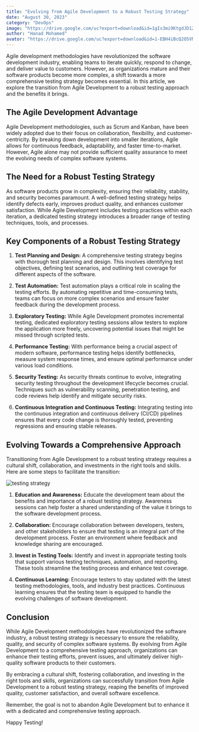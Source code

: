 ```yaml
---
title: "Evolving from Agile Development to a Robust Testing Strategy"
date: "August 30, 2023"
category: "DevOps"
image: "https://drive.google.com/uc?export=download&id=1gIx3mi9KtgdJD1ZXB8TP7SITRMIREl3V"
author: "Hanad Mohamed"
avator: "https://drive.google.com/uc?export=download&id=1-EBH4iBcQ2O5VNKqdRCUR0crn15NiamD"
---
```


Agile development methodologies have revolutionized the software development industry, enabling teams to iterate quickly, respond to change, and deliver value to customers. However, as organizations mature and their software products become more complex, a shift towards a more comprehensive testing strategy becomes essential. In this article, we explore the transition from Agile Development to a robust testing approach and the benefits it brings.

## The Agile Development Advantage

Agile Development methodologies, such as Scrum and Kanban, have been widely adopted due to their focus on collaboration, flexibility, and customer-centricity. By breaking down development into smaller iterations, Agile allows for continuous feedback, adaptability, and faster time-to-market. However, Agile alone may not provide sufficient quality assurance to meet the evolving needs of complex software systems.

## The Need for a Robust Testing Strategy

As software products grow in complexity, ensuring their reliability, stability, and security becomes paramount. A well-defined testing strategy helps identify defects early, improves product quality, and enhances customer satisfaction. While Agile Development includes testing practices within each iteration, a dedicated testing strategy introduces a broader range of testing techniques, tools, and processes.

## Key Components of a Robust Testing Strategy

1. **Test Planning and Design:** A comprehensive testing strategy begins with thorough test planning and design. This involves identifying test objectives, defining test scenarios, and outlining test coverage for different aspects of the software.

2. **Test Automation:** Test automation plays a critical role in scaling the testing efforts. By automating repetitive and time-consuming tests, teams can focus on more complex scenarios and ensure faster feedback during the development process.

3. **Exploratory Testing:** While Agile Development promotes incremental testing, dedicated exploratory testing sessions allow testers to explore the application more freely, uncovering potential issues that might be missed through scripted tests.

4. **Performance Testing:** With performance being a crucial aspect of modern software, performance testing helps identify bottlenecks, measure system response times, and ensure optimal performance under various load conditions.

5. **Security Testing:** As security threats continue to evolve, integrating security testing throughout the development lifecycle becomes crucial. Techniques such as vulnerability scanning, penetration testing, and code reviews help identify and mitigate security risks.

6. **Continuous Integration and Continuous Testing:** Integrating testing into the continuous integration and continuous delivery (CI/CD) pipelines ensures that every code change is thoroughly tested, preventing regressions and ensuring stable releases.

## Evolving Towards a Comprehensive Approach

Transitioning from Agile Development to a robust testing strategy requires a cultural shift, collaboration, and investments in the right tools and skills. Here are some steps to facilitate the transition:

![testing strategy](https://drive.google.com/uc?export=download&id=1gIx3mi9KtgdJD1ZXB8TP7SITRMIREl3V)

1. **Education and Awareness:** Educate the development team about the benefits and importance of a robust testing strategy. Awareness sessions can help foster a shared understanding of the value it brings to the software development process.

2. **Collaboration:** Encourage collaboration between developers, testers, and other stakeholders to ensure that testing is an integral part of the development process. Foster an environment where feedback and knowledge sharing are encouraged.

3. **Invest in Testing Tools:** Identify and invest in appropriate testing tools that support various testing techniques, automation, and reporting. These tools streamline the testing process and enhance test coverage.

4. **Continuous Learning:** Encourage testers to stay updated with the latest testing methodologies, tools, and industry best practices. Continuous learning ensures that the testing team is equipped to handle the evolving challenges of software development.

## Conclusion

While Agile Development methodologies have revolutionized the software industry, a robust testing strategy is necessary to ensure the reliability, quality, and security of complex software systems. By evolving from Agile Development to a comprehensive testing approach, organizations can enhance their testing efforts, prevent issues, and ultimately deliver high-quality software products to their customers.

By embracing a cultural shift, fostering collaboration, and investing in the right tools and skills, organizations can successfully transition from Agile Development to a robust testing strategy, reaping the benefits of improved quality, customer satisfaction, and overall software excellence.

Remember, the goal is not to abandon Agile Development but to enhance it with a dedicated and comprehensive testing approach.

Happy Testing!
